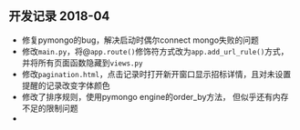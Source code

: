 ## 开发记录 2018-04 ##

- 修复pymongo的bug，解决启动时偶尔connect mongo失败的问题
- 修改`main.py`，将@`app.route()`修饰符方式改为`app.add_url_rule()`方式，并将所有页面函数隐藏到`views.py`
- 修改`pagination.html`，点击记录时打开新开窗口显示招标详情，且对未设置提醒的记录改变字体颜色
- 修改了排序规则，使用pymongo engine的order_by方法，
但似乎还有内存不足的限制问题
-

